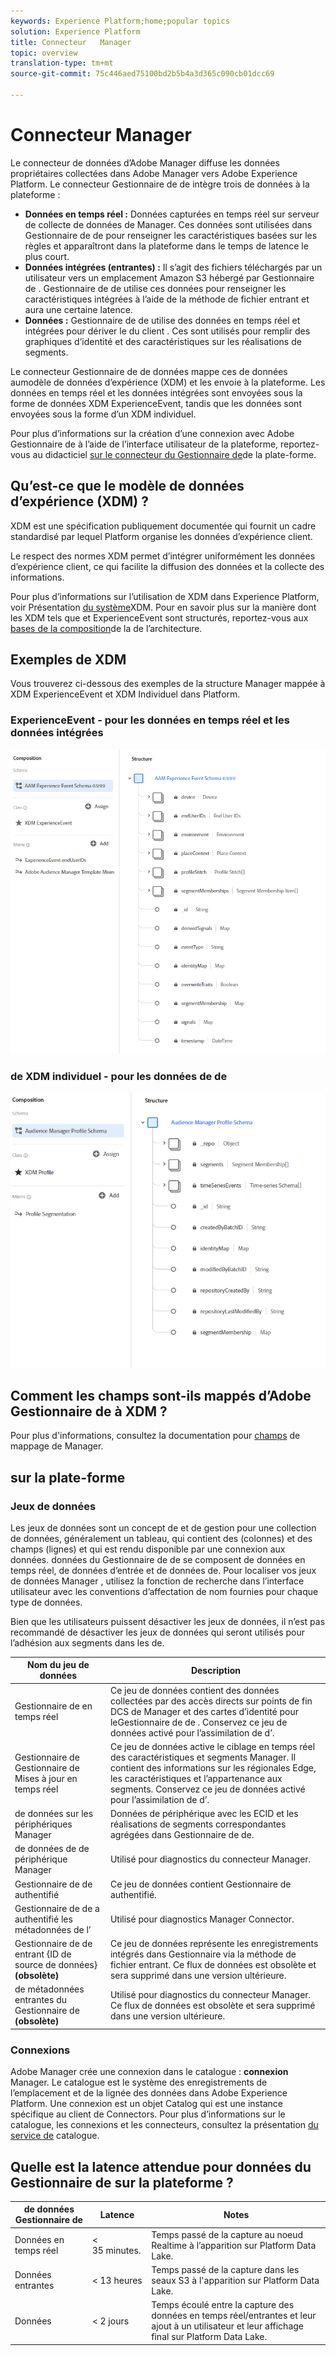 ```yaml
---
keywords: Experience Platform;home;popular topics
solution: Experience Platform
title: Connecteur   Manager
topic: overview
translation-type: tm+mt
source-git-commit: 75c446aed75100bd2b5b4a3d365c090cb01dcc69

---
```



# Connecteur   Manager

Le connecteur de données d’Adobe   Manager diffuse les données propriétaires collectées dans Adobe  Manager vers Adobe Experience Platform. Le connecteur  Gestionnaire de  de intègre trois de données à la plateforme :

- **Données en temps réel :** Données capturées en temps réel sur  serveur de collecte de données de  Manager. Ces données sont utilisées dans  Gestionnaire de  de pour renseigner les caractéristiques basées sur les règles et apparaîtront dans la plateforme dans le temps de latence le plus court.
- **Données intégrées (entrantes) :** Il s’agit des fichiers téléchargés par un utilisateur vers un emplacement Amazon S3 hébergé par  Gestionnaire de .  Gestionnaire de  de utilise ces données pour renseigner les caractéristiques intégrées à l’aide de la méthode de fichier entrant et aura une certaine latence.
- **Données  :**  Gestionnaire de  de utilise des données en temps réel et intégrées pour dériver le du client . Ces  sont utilisés pour remplir des graphiques d’identité et des caractéristiques sur les réalisations de segments.

Le connecteur  Gestionnaire de  de données mappe ces de données  aumodèle de données d’expérience (XDM) et les envoie à la plateforme. Les données en temps réel et les données intégrées sont envoyées sous la forme de données XDM ExperienceEvent, tandis que les données  sont envoyées sous la forme d’un  XDM individuel.

Pour plus d’informations sur la création d’une connexion avec Adobe  Gestionnaire de à l’aide de l’interface utilisateur de la plateforme, reportez-vous au didacticiel [sur le connecteur du Gestionnaire de](../../tutorials/ui/create/adobe-applications/audience-manager.md)de la plate-forme.

## Qu’est-ce que le modèle de données d’expérience (XDM) ?

XDM est une spécification publiquement documentée qui fournit un cadre standardisé par lequel Platform organise les données d’expérience client.

Le respect des normes XDM permet d’intégrer uniformément les données d’expérience client, ce qui facilite la diffusion des données et la collecte des informations.

Pour plus d’informations sur l’utilisation de XDM dans Experience Platform, voir Présentation [du système](../../../xdm/home.md)XDM. Pour en savoir plus sur la manière dont les XDM  tels que  et ExperienceEvent sont structurés, reportez-vous aux [bases de la composition](../../../xdm/schema/composition.md)de la  de l’architecture.

## Exemples de  XDM

Vous trouverez ci-dessous des exemples de la structure   Manager mappée à XDM ExperienceEvent et XDM Individuel dans Platform.

### ExperienceEvent - pour les données en temps réel et les données intégrées

![](images/aam-experience-events-for-dcs-and-onboarding-data.png)

###  de XDM individuel - pour les données de  de

![](images/aam-profile-xdm-for-profile-data.png)

## Comment les champs sont-ils mappés d’Adobe  Gestionnaire de à XDM ?

Pour plus d&#39;informations, consultez la documentation pour [champs](./mapping/audience-manager.md) de mappage de  Manager.

##  sur la plate-forme

### Jeux de données

Les jeux de données sont un concept  de  et de gestion pour une collection de données, généralement un tableau, qui contient des (colonnes) et des champs (lignes) et qui est rendu disponible par une connexion aux données.  données du Gestionnaire de  de se composent de données en temps réel, de données d’entrée et de données de. Pour localiser vos jeux de données  Manager , utilisez la fonction de recherche dans l’interface utilisateur avec les conventions d’affectation de nom fournies pour chaque type de données.

Bien que les utilisateurs puissent désactiver les jeux de données, il n’est pas recommandé de désactiver les jeux de données qui seront utilisés pour l’adhésion aux segments dans les  de.

| Nom du jeu de données | Description |
| ------------ | ----------- |
|  Gestionnaire de  en temps réel | Ce jeu de données contient des données collectées par des accès directs sur  points de fin DCS de  Manager et des cartes d’identité pour leGestionnaire de de . Conservez ce jeu de données activé pour l’assimilation de  d’. |
|  Gestionnaire de   Gestionnaire de Mises à jour en temps réel | Ce jeu de données active le ciblage en temps réel des caractéristiques et segments   Manager. Il contient des informations sur les  régionales Edge, les caractéristiques et l’appartenance aux segments. Conservez ce jeu de données activé pour l’assimilation de  d’. |
|  de données sur les périphériques  Manager | Données de périphérique avec les ECID et les réalisations de segments correspondantes agrégées dans  Gestionnaire de  de. |
|  de données de de périphérique   Manager | Utilisé pour  diagnostics du connecteur  Manager. |
|  Gestionnaire de  de  authentifié | Ce jeu de données contient   Gestionnaire de  authentifié. |
|  Gestionnaire de  de a authentifié les métadonnées de l’ | Utilisé pour  diagnostics  Manager Connector. |
|  Gestionnaire de  de entrant {ID de source de données} **(obsolète)** | Ce jeu de données représente les enregistrements intégrés dans  Gestionnaire  via la méthode de fichier entrant. Ce flux de données est obsolète et sera supprimé dans une version ultérieure. |
|  de métadonnées entrantes du Gestionnaire  de **(obsolète)** | Utilisé pour  diagnostics du connecteur  Manager. Ce flux de données est obsolète et sera supprimé dans une version ultérieure. |

### Connexions

Adobe   Manager crée une connexion dans le catalogue : **connexion** Manager. Le catalogue est le système des enregistrements de l’emplacement et de la lignée des données dans Adobe Experience Platform. Une connexion est un objet Catalog qui est une instance spécifique au client de Connectors. Pour plus d’informations sur le catalogue, les connexions et les connecteurs, consultez la présentation [du service de](../../../catalog/home.md) catalogue.

## Quelle est la latence attendue pour  données du Gestionnaire de sur la plateforme ?

|  de données  Gestionnaire de | Latence | Notes |
| --- | --- | --- |
| Données en temps réel | &lt; 35 minutes. | Temps passé de la capture au noeud Realtime à l’apparition sur Platform Data Lake. |
| Données entrantes | &lt; 13 heures | Temps passé de la capture dans les seaux S3 à l&#39;apparition sur Platform Data Lake. |
| Données  | &lt; 2 jours | Temps écoulé entre la capture des données en temps réel/entrantes et leur ajout à un  utilisateur et leur affichage final sur Platform Data Lake. |